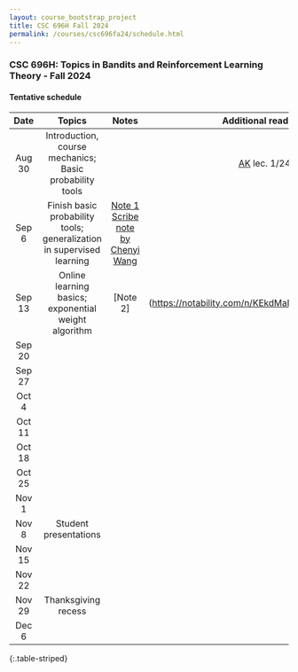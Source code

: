 ```yaml
---
layout: course_bootstrap_project
title: CSC 696H Fall 2024
permalink: /courses/csc696fa24/schedule.html
---
```


### CSC 696H: Topics in Bandits and Reinforcement Learning Theory - Fall 2024

#### Tentative schedule


|  Date  |                                              Topics                                               | Notes |                           Additional readings                            | Homework |
|:------:|:-------------------------------------------------------------------------------------------------:|:-----:|:------------------------------------------------------------------------:|:--------:|
| Aug 30 | Introduction, course mechanics; Basic probability tools |     | [AK](https://people.cs.umass.edu/~akshay/courses/coms6998-11/) lec. 1/24 |          |
| Sep 6  | Finish basic probability tools; generalization in supervised learning                                                                                                  |   [Note 1](https://notability.com/n/2qg5F5yVG2BPMy3ydndCNc) [Scribe note by Chenyi Wang](scribe1.pdf)    |                                                                          |          |
| Sep 13 | Online learning basics; exponential weight algorithm                                                                                                  |    [Note 2]    |             (https://notability.com/n/KEkdMaD03pPGjR0H1mQmX)                                                             |          |
| Sep 20 |                                                                                                   |       |                                                                          |          |
| Sep 27 |                                                                                                   |       |                                                                          |          |
| Oct 4  |                                                                                                   |       |                                                                          |          |
| Oct 11 |                                                                                                   |       |                                                                          |          |
| Oct 18 |                                                                                                   |       |                                                                          |          |
| Oct 25 |                                                                                                   |       |                                                                          |          |
| Nov 1  |                                                                                                   |       |                                                                          |          |
| Nov 8  |                                       Student presentations                                       |       |                                                                          |          |
| Nov 15 |                                                                                                   |       |                                                                          |          |
| Nov 22 |                                                                                                   |       |                                                                          |          |
| Nov 29 |                                        Thanksgiving recess                                        |       |                                                                          |          |
| Dec 6  |                                                                                                   |       |                                                                          |          |
{:.table-striped}










